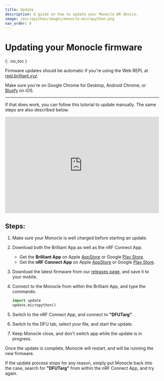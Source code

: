 ```yaml
---
title: Update
description: A guide on how to update your Monocle AR device.
image: /micropython/images/monocle-micropython.png
nav_order: 4
---
```


# Updating your Monocle firmware
{: .no_toc }

Firmware updates should be automatic if you're using the Web REPL at [repl.brilliant.xyz](https://repl.brilliant.xyz).

Make sure you're on Google Chrome for Desktop, Android Chrome, or [Bluefy](https://apps.apple.com/us/app/bluefy-web-ble-browser/id1492822055) on iOS.

---

If that does work, you can follow this tutorial to update manually. The same steps are also described below.

<div style="display: flex; justify-content: center"> 
<iframe width="560" height="315" src="https://www.youtube.com/embed/-DYI3DfHPyw" title="YouTube video player" frameborder="0" allow="accelerometer; autoplay; clipboard-write; encrypted-media; gyroscope; picture-in-picture; web-share" allowfullscreen></iframe>
</div>

## Steps:

1. Make sure your Monocle is well charged before starting an update.

1. Download both the Brilliant App as well as the nRF Connect App.
    - Get the **Brilliant App** on Apple [AppStore](https://apps.apple.com/us/app/monocle-by-brilliant/id1632203938) or Google [Play Store](https://play.google.com/store/apps/details?id=com.brilliantmonocle).
    - Get the **nRF Connect App** on Apple [AppStore](https://apps.apple.com/us/app/nrf-connect-for-mobile/id1054362403) or Google [Play Store](https://play.google.com/store/apps/details?id=no.nordicsemi.android.mcp&hl=en&gl=US).

1. Download the latest firmware from our [releases page](https://github.com/brilliantlabsAR/monocle-micropython/releases), and save it to your mobile.

1. Connect to the Monocle from within the Brilliant App, and type the commands:

    ```python
    import update
    update.micropython()
    ```

1. Switch to the nRF Connect App, and connect to **"DFUTarg"**.

1. Switch to the DFU tab, select your file, and start the update.

1. Keep Monocle close, and don't switch app while the update is in progress.

Once the update is complete, Monocle will restart, and will be running the new firmware.

If the update process stops for any reason, simply put Monocle back into the case, search for **"DFUTarg"** from within the nRF Connect App, and try again.